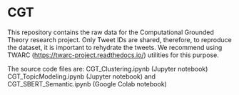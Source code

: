 # CGT
This repository contains the raw data for the Computational Grounded Theory research project. Only Tweet IDs are shared, therefore, to reproduce the dataset, it is important to rehydrate the tweets. We recommend using TWARC (https://twarc-project.readthedocs.io/) utilities for this purpose.

The source code files are:
CGT_Clustering.ipynb (Jupyter notebook)
CGT_TopicModeling.ipynb  (Jupyter notebook) and
CGT_SBERT_Semantic.ipynb (Google Colab notebook)
